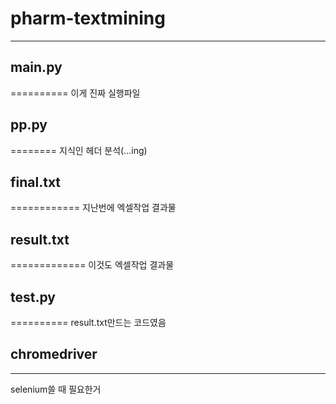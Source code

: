 # pharm-textmining
------------------

## main.py
==========
이게 진짜 실행파일

## pp.py
========
지식인 헤더 분석(...ing)

## final.txt
============
지난번에 엑셀작업 결과물

## result.txt
=============
이것도 엑셀작업 결과물

## test.py
==========
result.txt만드는 코드였음

## chromedriver
---------------
selenium쓸 때 필요한거
